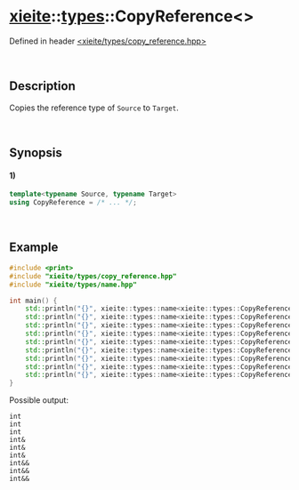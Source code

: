 # [xieite](../../xieite.md)\:\:[types](../../types.md)\:\:CopyReference\<\>
Defined in header [<xieite/types/copy_reference.hpp>](../../../include/xieite/types/copy_reference.hpp)

&nbsp;

## Description
Copies the reference type of `Source` to `Target`.

&nbsp;

## Synopsis
#### 1)
```cpp
template<typename Source, typename Target>
using CopyReference = /* ... */;
```

&nbsp;

## Example
```cpp
#include <print>
#include "xieite/types/copy_reference.hpp"
#include "xieite/types/name.hpp"

int main() {
    std::println("{}", xieite::types::name<xieite::types::CopyReference<float, int>>);
    std::println("{}", xieite::types::name<xieite::types::CopyReference<float, int&>>);
    std::println("{}", xieite::types::name<xieite::types::CopyReference<float, int&&>>);
    std::println("{}", xieite::types::name<xieite::types::CopyReference<float&, int>>);
    std::println("{}", xieite::types::name<xieite::types::CopyReference<float&, int&>>);
    std::println("{}", xieite::types::name<xieite::types::CopyReference<float&, int&&>>);
    std::println("{}", xieite::types::name<xieite::types::CopyReference<float&&, int>>);
    std::println("{}", xieite::types::name<xieite::types::CopyReference<float&&, int&>>);
    std::println("{}", xieite::types::name<xieite::types::CopyReference<float&&, int&&>>);
}
```
Possible output:
```
int
int
int
int&
int&
int&
int&&
int&&
int&&
```

